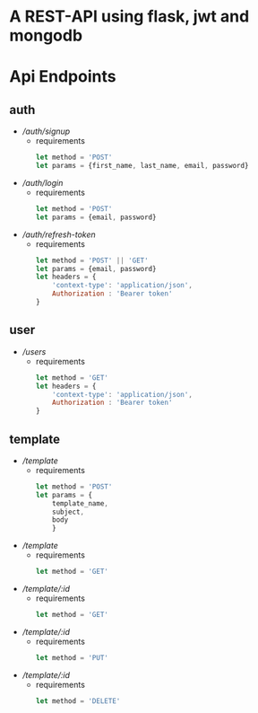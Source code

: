# A REST-API using flask, jwt and mongodb

# Api Endpoints
## auth
  - */auth/signup*
    - requirements
        ``` js
        let method = 'POST'
        let params = {first_name, last_name, email, password}
        ```
  - */auth/login*
    - requirements
        ``` js
        let method = 'POST'
        let params = {email, password}
        ```
  - */auth/refresh-token*
    - requirements
        ``` js
        let method = 'POST' || 'GET'
        let params = {email, password}
        let headers = {
            'context-type': 'application/json',
            Authorization : 'Bearer token'
        }
        ```
## user
  - */users*
    - requirements
        ``` js
        let method = 'GET'
        let headers = {
            'context-type': 'application/json',
            Authorization : 'Bearer token'
        }
        ```
## template
  - */template*
    - requirements
        ``` js
        let method = 'POST'
        let params = {
            template_name,
            subject,
            body
            }
        ```
  - */template*
    - requirements
        ``` js
        let method = 'GET'
        ```
  - */template/:id*
    - requirements
        ``` js
        let method = 'GET'
        ```
  - */template/:id*
    - requirements
        ``` js
        let method = 'PUT'
        ```
  - */template/:id*
    - requirements
        ``` js
        let method = 'DELETE'
        ```
